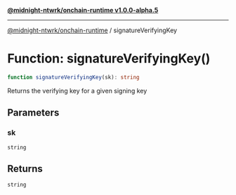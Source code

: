 [**@midnight-ntwrk/onchain-runtime v1.0.0-alpha.5**](../README.md)

***

[@midnight-ntwrk/onchain-runtime](../globals.md) / signatureVerifyingKey

# Function: signatureVerifyingKey()

```ts
function signatureVerifyingKey(sk): string
```

Returns the verifying key for a given signing key

## Parameters

### sk

`string`

## Returns

`string`
